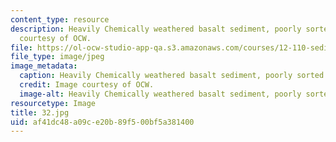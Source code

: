 ```yaml
---
content_type: resource
description: Heavily Chemically weathered basalt sediment, poorly sorted sand. Image
  courtesy of OCW.
file: https://ol-ocw-studio-app-qa.s3.amazonaws.com/courses/12-110-sedimentary-geology-fall-2004/af41dc48a09ce20b89f500bf5a381400_32.jpg
file_type: image/jpeg
image_metadata:
  caption: Heavily Chemically weathered basalt sediment, poorly sorted sand.
  credit: Image courtesy of OCW.
  image-alt: Heavily Chemically weathered basalt sediment, poorly sorted sand.
resourcetype: Image
title: 32.jpg
uid: af41dc48-a09c-e20b-89f5-00bf5a381400
---
```

